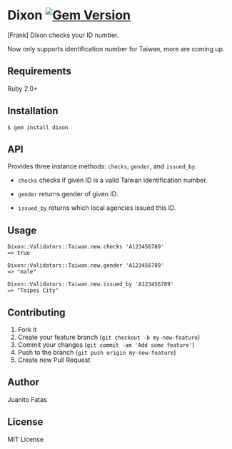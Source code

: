 # Dixon [![Gem Version](https://badge.fury.io/rb/dixon.png)](http://badge.fury.io/rb/dixon)

[Frank] Dixon checks your ID number.

Now only supports identification number for Taiwan, more are coming up.

## Requirements

Ruby 2.0+

## Installation

    $ gem install dixon

## API

Provides three instance methods: `checks`, `gender`, and `issued_by`.

* `checks` checks if given ID is a valid Taiwan identification number.

* `gender` returns gender of given ID.

* `issued_by` returns which local agencies issued this ID.

## Usage

    Dixon::Validators::Taiwan.new.checks 'A123456789'
    => true

    Dixon::Validators::Taiwan.new.gender 'A123456789'
    => "male"

    Dixon::Validators::Taiwan.new.issued_by 'A123456789'
    => "Taipei City"

## Contributing

1. Fork it
2. Create your feature branch (`git checkout -b my-new-feature`)
3. Commit your changes (`git commit -am 'Add some feature'`)
4. Push to the branch (`git push origin my-new-feature`)
5. Create new Pull Request

## Author

Juanito Fatas

## License

MIT License